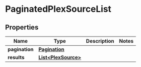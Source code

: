 

# PaginatedPlexSourceList


## Properties

| Name | Type | Description | Notes |
|------------ | ------------- | ------------- | -------------|
|**pagination** | [**Pagination**](Pagination.md) |  |  |
|**results** | [**List&lt;PlexSource&gt;**](PlexSource.md) |  |  |



